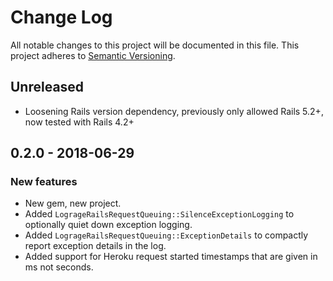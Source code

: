# Change Log

All notable changes to this project will be documented in this file.
This project adheres to [Semantic Versioning](http://semver.org/).

## Unreleased

- Loosening Rails version dependency, previously only allowed Rails 5.2+, now tested with Rails 4.2+

## 0.2.0 - 2018-06-29

### New features

- New gem, new project.
- Added `LogrageRailsRequestQueuing::SilenceExceptionLogging` to optionally quiet down exception logging.
- Added `LogrageRailsRequestQueuing::ExceptionDetails` to compactly report exception details in the log. 
- Added support for Heroku request started timestamps that are given in ms not seconds.
